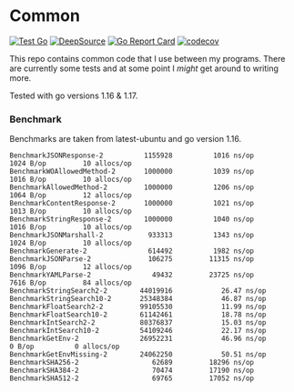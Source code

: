 # Common

[![Test Go](https://github.com/Cyb3r-Jak3/common-go/actions/workflows/go.yml/badge.svg)](https://github.com/Cyb3r-Jak3/common-go/actions/workflows/go.yml) [![DeepSource](https://deepsource.io/gh/Cyb3r-Jak3/common-go.svg/?label=active+issues&show_trend=true&token=lDZpKPdXNU-TQiyqQQBe4r7z)](https://deepsource.io/gh/Cyb3r-Jak3/common-go/?ref=repository-badge) [![Go Report Card](https://goreportcard.com/badge/github.com/Cyb3r-Jak3/common)](https://goreportcard.com/report/github.com/Cyb3r-Jak3/common) [![codecov](https://codecov.io/gh/Cyb3r-Jak3/common-go/branch/main/graph/badge.svg?token=L471VTTRPM)](https://codecov.io/gh/Cyb3r-Jak3/common-go)

This repo contains common code that I use between my programs. There are currently some tests and at some point I *might* get around to writing more.

Tested with go versions 1.16 & 1.17.

### Benchmark

Benchmarks are taken from latest-ubuntu and go version 1.16.

```
BenchmarkJSONResponse-2      	 1155928	      1016 ns/op	    1024 B/op	      10 allocs/op
BenchmarkWOAllowedMethod-2   	 1000000	      1039 ns/op	    1016 B/op	      10 allocs/op
BenchmarkAllowedMethod-2     	 1000000	      1206 ns/op	    1064 B/op	      12 allocs/op
BenchmarkContentResponse-2   	 1000000	      1021 ns/op	    1013 B/op	      10 allocs/op
BenchmarkStringResponse-2    	 1000000	      1040 ns/op	    1016 B/op	      10 allocs/op
BenchmarkJSONMarshall-2      	  933313	      1343 ns/op	    1024 B/op	      10 allocs/op
BenchmarkGenerate-2          	  614492	      1982 ns/op
BenchmarkJSONParse-2         	  106275	     11315 ns/op	    1096 B/op	      12 allocs/op
BenchmarkYAMLParse-2         	   49432	     23725 ns/op	    7616 B/op	      84 allocs/op
BenchmarkStringSearch2-2     	44019916	        26.47 ns/op
BenchmarkStringSearch10-2    	25348384	        46.87 ns/op
BenchmarkFloatSearch2-2      	99105530	        11.99 ns/op
BenchmarkFloatSearch10-2     	61142461	        18.78 ns/op
BenchmarkIntSearch2-2        	80376837	        15.03 ns/op
BenchmarkIntSearch10-2       	54109246	        22.17 ns/op
BenchmarkGetEnv-2            	26952231	        46.96 ns/op	       0 B/op	       0 allocs/op
BenchmarkGetEnvMissing-2     	24062250	        50.51 ns/op
BenchmarkSHA256-2            	   62689	     18296 ns/op
BenchmarkSHA384-2            	   70474	     17190 ns/op
BenchmarkSHA512-2            	   69765	     17052 ns/op
```